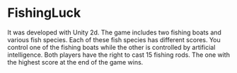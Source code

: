 # FishingLuck
It was developed with Unity 2d. The game includes two fishing boats and various fish species. Each of these fish species has different scores. You control one of the fishing boats while the other is controlled by artificial intelligence. Both players have the right to cast 15 fishing rods. The one with the highest score at the end of the game wins.
